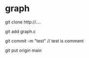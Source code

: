 # graph
 git clone http://.... 
 
 git add graph.c 
 
 git commit -m "test" // test is comment 
 
 git put origin main  
 
 
  
